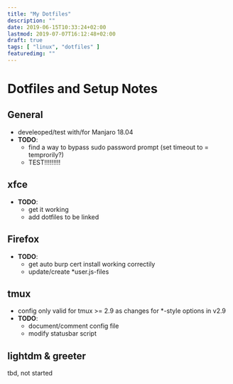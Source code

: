 ```yaml
---
title: "My Dotfiles"
description: ""
date: 2019-06-15T10:33:24+02:00
lastmod: 2019-07-07T16:12:48+02:00
draft: true
tags: [ "linux", "dotfiles" ]
featuredimg: ""
---
```


# Dotfiles and Setup Notes

## General
* develeoped/test with/for Manjaro 18.04
* **TODO**:
  * find a way to bypass sudo password prompt (set timeout to = temprorily?)
  * TEST!!!!!!!!!

## xfce
* **TODO**:
  * get it working
  * add dotfiles to be linked

## Firefox
* **TODO**:
  * get auto burp cert install working correctily
  * update/create *user.js-files

## tmux
* config only valid for tmux >= 2.9 as changes for \*-style options in v2.9
* **TODO**:
  * document/comment config file
  * modify statusbar script

## lightdm & greeter
tbd, not started
